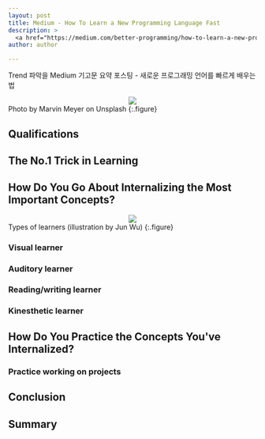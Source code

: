 ```yaml
---
layout: post
title: Medium - How To Learn a New Programming Language Fast
description: >
  <a href="https://medium.com/better-programming/how-to-learn-a-new-programming-language-fast-5fe269370210">원문 - Jun Wu</a>
author: author

---
```

Trend 파악을 Medium 기고문 요약 포스팅 - 새로운 프로그래밍 언어를 빠르게 배우는 법

<center>
<img src="https://miro.medium.com/max/1600/1*HFCPvEnBzc3KhkyDVnZBXw.png"/>
</center>
Photo by Marvin Meyer on Unsplash
{:.figure}

## Qualifications

## The No.1 Trick in Learning

## How Do You Go About Internalizing the Most Important Concepts?

<center>
<img src="https://miro.medium.com/max/1600/1*fQ7XHJuGtqha7av6ZYNPsQ.png"/>
</center>
Types of learners (illustration by Jun Wu)
{:.figure}

### Visual learner

### Auditory learner

### Reading/writing learner

### Kinesthetic learner

## How Do You Practice the Concepts You've Internalized?

### Practice working on projects

## Conclusion

## Summary
